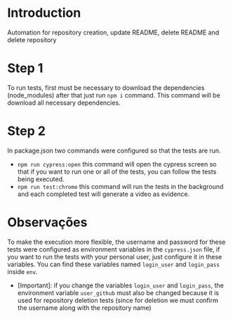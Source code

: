 # Introduction

Automation for repository creation, update README, delete README and delete repository

# Step 1

To run tests, first must be necessary to download the dependencies (node_modules)
after that just run `npm i` command. This command will be download all necessary dependencies.

# Step 2

In package.json two commands were configured so that the tests are run.

- `npm run cypress:open` this command will open the cypress screen so that if you want to run one or all of the tests, you can follow the tests being executed.
- `npm run test:chrome` this command will run the tests in the background and each completed test will generate a video as evidence.

# Observações

To make the execution more flexible, the username and password for these tests were configured as environment variables in the `cypress.json` file, if you want to run the tests with your personal user, just configure it in these variables.
You can find these variables named `login_user` and `login_pass` inside `env`.

- [Important]: if you change the variables `login_user` and `login_pass`, the environment variable `user_github` must also be changed because it is used for repository deletion tests (since for deletion we must confirm the username along with the repository name)
